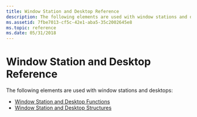 ```yaml
---
title: Window Station and Desktop Reference
description: The following elements are used with window stations and desktops
ms.assetid: 7fbe7013-cf5c-42e1-aba5-35c2002645e8
ms.topic: reference
ms.date: 05/31/2018
---
```


# Window Station and Desktop Reference

The following elements are used with window stations and desktops:

-   [Window Station and Desktop Functions](window-station-and-desktop-functions.md)
-   [Window Station and Desktop Structures](window-station-and-desktop-structures.md)

 

 




